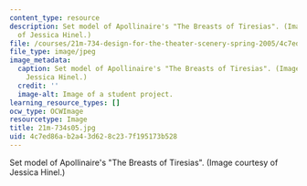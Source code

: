 ```yaml
---
content_type: resource
description: Set model of Apollinaire's "The Breasts of Tiresias". (Image courtesy
  of Jessica Hinel.)
file: /courses/21m-734-design-for-the-theater-scenery-spring-2005/4c7ed86ab2a43d628c237f195173b528_21m-734s05.jpg
file_type: image/jpeg
image_metadata:
  caption: Set model of Apollinaire's "The Breasts of Tiresias". (Image courtesy of
    Jessica Hinel.)
  credit: ''
  image-alt: Image of a student project.
learning_resource_types: []
ocw_type: OCWImage
resourcetype: Image
title: 21m-734s05.jpg
uid: 4c7ed86a-b2a4-3d62-8c23-7f195173b528
---
```

Set model of Apollinaire's "The Breasts of Tiresias". (Image courtesy of Jessica Hinel.)

